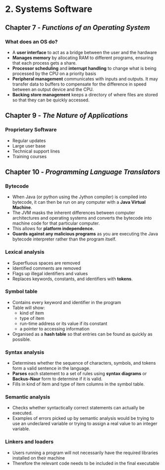 # 2. Systems Software
## Chapter 7 - *Functions of an Operating System*

### What does an OS do?

- A **user interface** to act as a bridge between the user and the hardware
- **Manages memory** by allocating RAM to different programs, ensuring that each process gets a share.
- **Processor scheduling** and **interrupt handling** to change what is being processed by the CPU on a priority basis
- **Peripheral management** communicates with inputs and outputs. It may transfer data to buffers to compensate for the difference in speed between an output device and the CPU.
- **Backing store management** keeps a directory of where files are stored so that they can be quickly accessed.

## Chapter 9 - *The Nature of Applications*

### Proprietary Software

- Regular updates
- Large user base
- Technical support lines
- Training courses

## Chapter 10 - *Programming Language Translators*

### Bytecode

- When Java (or python using the Jython compiler) is compiled into bytecode, it can then be run on any computer with a **Java Virtual Machine**.
- The JVM masks the inherent differences between computer architectures and operating systems and converts the bytecode into machine code for that particular computer.
- This allows for **platform independence.**
- **Guards against any malicious programs** as you are executing the Java bytecode interpreter rather than the program itself.

### Lexical analysis

- Superfluous spaces are removed
- Identified comments are removed
- Flags up illegal identifiers and values
- Replaces keywords, constants, and identifiers with **tokens**.

### Symbol table

- Contains every keyword and identifier in the program
- Table will show:
    - kind of item
    - type of item
    - run-time address or its value if its constant
    - a pointer to accessing information
- Organised as a **hash table** so that entries can be found as quickly as possible.

### Syntax analysis

- Determines whether the sequence of characters, symbols, and tokens form a valid sentence in the language.
- **Parses** each statement to a set of rules using **syntax diagrams** or **Backus-Naur** form to determine if it is valid.
- Fills in kind of item and type of item columns in the symbol table.

### Semantic analysis

- Checks whether syntactically correct statements can actually be executed.
- Examples of errors picked up by semantic analysis would be trying to use an undeclared variable or trying to assign a real value to an integer variable.

### Linkers and loaders

- Users running a program will not necessarily have the required libraries installed on their machine
- Therefore the relevant code needs to be included in the final executable
